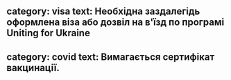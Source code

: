 category: visa
text: Необхідна заздалегідь оформлена віза або дозвіл на в'їзд по програмі Uniting for Ukraine
---
category: covid
text: Вимагається сертифікат вакцинації.
---

